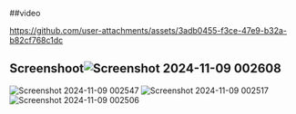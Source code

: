 ##video


https://github.com/user-attachments/assets/3adb0455-f3ce-47e9-b32a-b82cf768c1dc


## Screenshoot![Screenshot 2024-11-09 002608](https://github.com/user-attachments/assets/97a57a60-6f8a-44fc-b96a-5422e8323841)
![Screenshot 2024-11-09 002547](https://github.com/user-attachments/assets/53a5b47b-f00f-43e9-9d02-fbc0c5beeed9)
![Screenshot 2024-11-09 002517](https://github.com/user-attachments/assets/5e61c33a-0edf-4cf5-995b-37426c8b2808)
![Screenshot 2024-11-09 002506](https://github.com/user-attachments/assets/62d7c6a6-c701-492d-813c-b28bd2773bb1)

